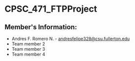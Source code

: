 # CPSC_471_FTPProject

## Member's Information:
* Andres F. Romero N. - andresfelipe328@csu.fullerton.edu
* Team member 2
* Team member 3
* Team member 4
